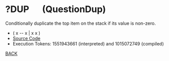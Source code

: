 # ?DUP &emsp; (QuestionDup)
Conditionally duplicate the top item on the stack if its value is non-zero.
* ( x -- x | x x )
* [Source Code](../words/core/QuestionDup.cs)
* Execution Tokens: 1551943661 (interpreted) and 1015072749 (compiled)


[BACK](builtins.md#QuestionDup)
